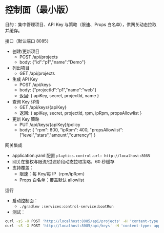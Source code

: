 # 控制面（最小版）

目的：集中管理项目、API Key 与策略（限速、Props 白名单），供网关动态拉取并缓存。

接口（默认端口 8085）
- 创建/更新项目
  - POST /api/projects
  - body: {"id":"p1","name":"Demo"}
- 列出项目
  - GET /api/projects
- 生成 API Key
  - POST /api/keys
  - body: {"projectId":"p1","name":"web"}
  - 返回: { apiKey, secret, projectId, name }
- 查询 Key 详情
  - GET /api/keys/{apiKey}
  - 返回: { apiKey, secret, projectId, rpm, ipRpm, propsAllowlist }
- 更新 Key 策略
  - PUT /api/keys/{apiKey}/policy
  - body: { "rpm": 800, "ipRpm": 400, "propsAllowlist": ["level","stars","amount","currency"] }

网关集成
- application.yaml 配置 `playtics.control.url: http://localhost:8085`
- 网关在鉴权与限流/过滤阶段动态拉取策略，60 秒缓存
- 支持覆盖：
  - 限速：每 Key/每 IP（rpm/ipRpm）
  - Props 白名单：覆盖默认 allowlist

运行
- 启动控制面：
  - `./gradlew :services:control-service:bootRun`
- 测试：
```bash
curl -sS -X POST 'http://localhost:8085/api/projects' -H 'content-type: application/json' -d '{"id":"p1","name":"Demo"}'
curl -sS -X POST 'http://localhost:8085/api/keys' -H 'content-type: application/json' -d '{"projectId":"p1","name":"web"}'
```
